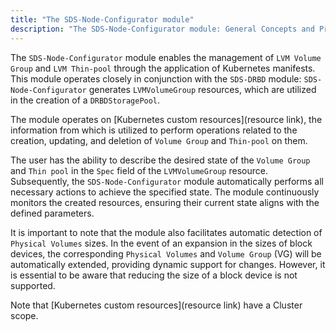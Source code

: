 ```yaml
---
title: "The SDS-Node-Configurator module"
description: "The SDS-Node-Configurator module: General Concepts and Principles."
---
```

The `SDS-Node-Configurator` module enables the management of `LVM Volume Group` and `LVM Thin-pool` through the application of Kubernetes manifests. This module operates closely in conjunction with the `SDS-DRBD` module: `SDS-Node-Configurator` generates `LVMVolumeGroup` resources, which are utilized in the creation of a `DRBDStoragePool`.

The module operates on [Kubernetes custom resources](resource link), the information from which is utilized to perform operations related to the creation, updating, and deletion of `Volume Group` and `Thin-pool` on them.

The user has the ability to describe the desired state of the `Volume Group` and `Thin pool` in the `Spec` field of the `LVMVolumeGroup` resource. Subsequently, the `SDS-Node-Configurator` module automatically performs all necessary actions to achieve the specified state. The module continuously monitors the created resources, ensuring their current state aligns with the defined parameters.

It is important to note that the module also facilitates automatic detection of `Physical Volumes` sizes. In the event of an expansion in the sizes of block devices, the corresponding `Physical Volumes` and `Volume Group` (VG) will be automatically extended, providing dynamic support for changes. However, it is essential to be aware that reducing the size of a block device is not supported.

Note that [Kubernetes custom resources](resource link) have a Cluster scope.
